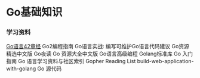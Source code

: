 # Go基础知识

### 学习资料
[Go语言42章经](https://github.com/ffhelicopter/Go42/blob/master/SUMMARY.md)
Go2编程指南
Go语言实战: 编写可维护Go语言代码建议
Go资源精选中文版
Go夜读
Go 资源大全中文版
Go语言高级编程
Golang标准库
Go 入门指南
Go 语言学习资料与社区索引
Gopher Reading List
build-web-application-with-golang
Go 源代码